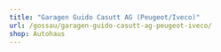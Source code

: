 ```yaml
---
title: "Garagen Guido Casutt AG (Peugeot/Iveco)"
url: /gossau/garagen-guido-casutt-ag-peugeot-iveco/
shop: Autohaus
---
```

